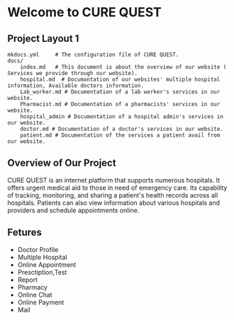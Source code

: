 # Welcome to CURE QUEST


## Project Layout 1

    mkdocs.yml     # The configuration file of CURE QUEST.
    docs/
        index.md   # This document is about the overview of our website ( Services we provide through our website).
        hospital.md  # Documantation of our websites' multiple hospital information, Available doctors information.
        Lab_worker.md # Documentation of a lab worker's services in our website.
        Pharmacist.md # Documentation of a pharmacists' services in our website.
        hospital_admin # Documentation of a hospital admin's services in our website.
        doctor.md # Documentation of a doctor's services in our website.
        patient.md # Documentation of the services a patient avail from our website.

## Overview of Our Project
   CURE QUEST is an internet platform that supports numerous hospitals. It offers urgent medical aid to those in need of emergency care. Its capability of tracking, monitoring, and sharing a patient's health records across all hospitals. Patients can also view information about various hospitals and providers and schedule appointments online.


## Fetures

- Doctor Profile
- Multiple Hospital
- Online Appointment
- Presctiption,Test 
- Report
- Pharmacy
- Online Chat
- Online Payment
- Mail